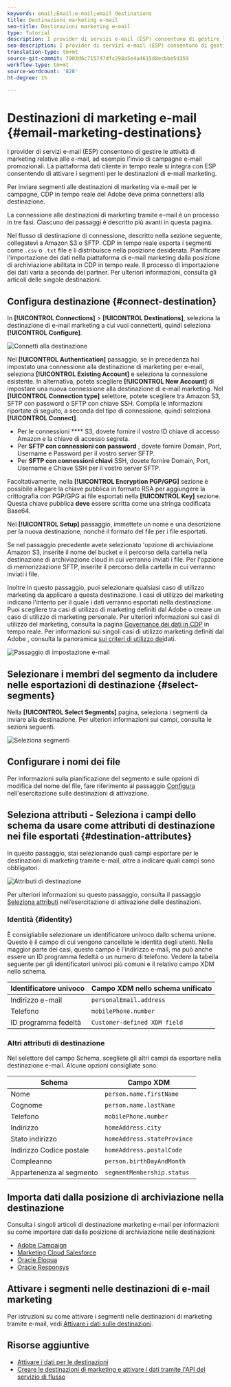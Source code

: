 ```yaml
---
keywords: email;Email;e-mail;email destinations
title: Destinazioni marketing e-mail
seo-title: Destinazioni marketing e-mail
type: Tutorial
description: I provider di servizi e-mail (ESP) consentono di gestire le attività di marketing relative alle e-mail, ad esempio per l’invio di campagne e-mail promozionali.
seo-description: I provider di servizi e-mail (ESP) consentono di gestire le attività di marketing relative alle e-mail, ad esempio per l’invio di campagne e-mail promozionali.
translation-type: tm+mt
source-git-commit: 7903d6c715747dfc298a5e4a4615d8ecbbe5d359
workflow-type: tm+mt
source-wordcount: '828'
ht-degree: 1%

---
```



# Destinazioni di marketing e-mail {#email-marketing-destinations}

I provider di servizi e-mail (ESP) consentono di gestire le attività di marketing relative alle e-mail, ad esempio l&#39;invio di campagne e-mail promozionali. La piattaforma dati cliente in tempo reale si integra con ESP consentendo di attivare i segmenti per le destinazioni di e-mail marketing.

Per inviare segmenti alle destinazioni di marketing via e-mail per le campagne,  CDP in tempo reale del Adobe deve prima connettersi alla destinazione.

La connessione alle destinazioni di marketing tramite e-mail è un processo in tre fasi. Ciascuno dei passaggi è descritto più avanti in questa pagina.

Nel flusso di destinazione di connessione, descritto nella sezione seguente, collegatevi a  Amazon S3 o SFTP. CDP in tempo reale esporta i segmenti come `.csv` o `.txt` file e li distribuisce nella posizione desiderata. Pianificare l&#39;importazione dei dati nella piattaforma di e-mail marketing dalla posizione di archiviazione abilitata in CDP in tempo reale. Il processo di importazione dei dati varia a seconda del partner. Per ulteriori informazioni, consulta gli articoli delle singole destinazioni.

## Configura destinazione {#connect-destination}

In **[!UICONTROL Connections]** > **[!UICONTROL Destinations]**, seleziona la destinazione di e-mail marketing a cui vuoi connetterti, quindi seleziona **[!UICONTROL Configure]**.

![Connetti alla destinazione](./assets/connect-email-marketing.png)

Nel **[!UICONTROL Authentication]** passaggio, se in precedenza hai impostato una connessione alla destinazione di marketing per e-mail, seleziona **[!UICONTROL Existing Account]** e seleziona la connessione esistente. In alternativa, potete scegliere **[!UICONTROL New Account]** di impostare una nuova connessione alla destinazione di e-mail marketing. Nel **[!UICONTROL Connection type]** selettore, potete scegliere tra  Amazon S3, SFTP con password o SFTP con chiave SSH. Compila le informazioni riportate di seguito, a seconda del tipo di connessione, quindi seleziona **[!UICONTROL Connect]**.

- Per le connessioni **** S3, dovete fornire il vostro ID chiave di accesso Amazon  e la chiave di accesso segreta.
- Per **SFTP con connessioni con password** , dovete fornire Domain, Port, Username e Password per il vostro server SFTP.
- Per **SFTP con connessioni chiavi** SSH, dovete fornire Domain, Port, Username e Chiave SSH per il vostro server SFTP.

Facoltativamente, nella **[!UICONTROL Encryption PGP/GPG]** sezione è possibile allegare la chiave pubblica in formato RSA per aggiungere la crittografia con PGP/GPG ai file esportati nella **[!UICONTROL Key]** sezione. Questa chiave pubblica **deve** essere scritta come una stringa codificata Base64.

Nel **[!UICONTROL Setup]** passaggio, immettete un nome e una descrizione per la nuova destinazione, nonché il formato del file per i file esportati.

Se nel passaggio precedente avete selezionato &#39;opzione di archiviazione Amazon S3, inserite il nome del bucket e il percorso della cartella nella destinazione di archiviazione cloud in cui verranno inviati i file. Per l&#39;opzione di memorizzazione SFTP, inserite il percorso della cartella in cui verranno inviati i file.

Inoltre in questo passaggio, puoi selezionare qualsiasi caso di utilizzo marketing da applicare a questa destinazione. I casi di utilizzo del marketing indicano l&#39;intento per il quale i dati verranno esportati nella destinazione. Puoi scegliere tra  casi di utilizzo di marketing definiti dal Adobe o creare un caso di utilizzo di marketing personale. Per ulteriori informazioni sui casi di utilizzo del marketing, consulta la pagina [Governance dei dati in CDP](/help/rtcdp/privacy/data-governance-overview.md#destinations) in tempo reale. Per informazioni sui singoli casi di utilizzo marketing definiti dal Adobe , consulta la panoramica [sui criteri di utilizzo dei](/help/data-governance/policies/overview.md#core-actions)dati.

![Passaggio di impostazione e-mail](./assets/email-setup-step.png)

## Selezionare i membri del segmento da includere nelle esportazioni di destinazione {#select-segments}

Nella **[!UICONTROL Select Segments]** pagina, seleziona i segmenti da inviare alla destinazione. Per ulteriori informazioni sui campi, consulta le sezioni seguenti.

![Seleziona segmenti](/help/rtcdp/destinations/assets/email-select-segments.png)

## Configurare i nomi dei file

Per informazioni sulla pianificazione del segmento e sulle opzioni di modifica del nome del file, fare riferimento al passaggio [Configura](/help/rtcdp/destinations/activate-destinations.md#configure) nell&#39;esercitazione sulle destinazioni di attivazione.

## Seleziona attributi - Seleziona i campi dello schema da usare come attributi di destinazione nei file esportati {#destination-attributes}

In questo passaggio, stai selezionando quali campi esportare per le destinazioni di marketing tramite e-mail, oltre a indicare quali campi sono obbligatori.

![Attributi di destinazione](/help/rtcdp/destinations/assets/recommended-attributes.png)

Per ulteriori informazioni su questo passaggio, consulta il passaggio [Seleziona attributi](/help/rtcdp/destinations/activate-destinations.md#select-attributes) nell’esercitazione di attivazione delle destinazioni.

### Identità {#identity}

È consigliabile selezionare un identificatore univoco dallo schema [](../../profile/home.md#profile-fragments-and-union-schemas)unione. Questo è il campo di cui vengono cancellate le identità degli utenti. Nella maggior parte dei casi, questo campo è l&#39;indirizzo e-mail, ma può anche essere un ID programma fedeltà o un numero di telefono. Vedere la tabella seguente per gli identificatori univoci più comuni e il relativo campo XDM nello schema.

| Identificatore univoco | Campo XDM nello schema unificato |
---------|----------
| Indirizzo e-mail | `personalEmail.address` |
| Telefono | `mobilePhone.number` |
| ID programma fedeltà | `Customer-defined XDM field` |

### Altri attributi di destinazione

Nel selettore del campo Schema, scegliete gli altri campi da esportare nella destinazione e-mail. Alcune opzioni consigliate sono:

| Schema | Campo XDM |
---------|----------
| Nome | `person.name.firstName` |
| Cognome | `person.name.lastName` |
| Telefono | `mobilePhone.number` |
| Indirizzo | `homeAddress.city` |
| Stato indirizzo | `homeAddress.stateProvince` |
| Indirizzo Codice postale | `homeAddress.postalCode` |
| Compleanno | `person.birthDayAndMonth` |
| Appartenenza al segmento | `segmentMembership.status` |

## Importa dati dalla posizione di archiviazione nella destinazione

Consulta i singoli articoli di destinazione marketing e-mail per informazioni su come importare dati dalla posizione di archiviazione nelle destinazioni:

- [Adobe Campaign](/help/rtcdp/destinations/adobe-campaign-destination.md#import-data-into-campaign)
- [Marketing Cloud Salesforce](/help/rtcdp/destinations/salesforce-marketing-cloud-destination.md#import-data-into-salesforce)
- [Oracle Eloqua](/help/rtcdp/destinations/oracle-eloqua-destination.md#import-data-into-eloqua)
- [Oracle Responsys](/help/rtcdp/destinations/oracle-responsys-destination.md#import-data-into-responsys)

## Attivare i segmenti nelle destinazioni di e-mail marketing

Per istruzioni su come attivare i segmenti nelle destinazioni di marketing tramite e-mail, vedi [Attivare i dati sulle destinazioni](/help/rtcdp/destinations/activate-destinations.md).

## Risorse aggiuntive

- [Attivare i dati per le destinazioni](/help/rtcdp/destinations/activate-destinations.md)
- [Creare le destinazioni di marketing e attivare i dati tramite l&#39;API del servizio di flusso](https://docs.adobe.com/content/help/en/experience-platform/tutorials/destinations/email-marketing-api.html)
